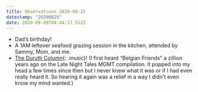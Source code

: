 ```yaml
---
title: Observations 2020-08-25
datestamp: "20200825"
date: 2020-09-08T04:44:17.512Z
---
```

- Dad’s birthday!
- A 1AM leftover seafood grazing session in the kitchen, attended by Sammy, Mom, and me.
- [The Durutti Column](https://www.youtube.com/watch?v=LsM_L_R9Th4){: .music}! (I first heard “Belgian Friends" a zillion years ago on the Late Night Tales MGMT compilation. It popped into my head a few times since then but I never knew what it was or if I had even really heard it. So hearing it again was a relief in a way I didn't even know my mind wanted.)
